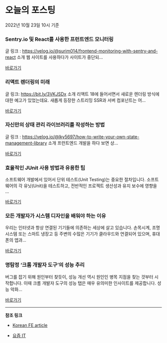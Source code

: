 # 오늘의 포스팅 
2022년 10월 23일 10시 기준 

###  Sentry.io 및 React를 사용한 프런트엔드 모니터링 

 글 링크 : https://velog.io/@surim014/frontend-monitoring-with-sentry-and-react 소개 웹 사이트를 사용하다가 사이트가 중단되... 

 [바로가기](https://kofearticle.substack.com/p/korean-fe-article-sentryio-react) 

###  리액트 렌더링의 미래 

 글 링크: https://bit.ly/3VKJSDx 소개 리액트 18에 들어서면서 새로운 렌더링 방식에 대한 예고가 있었는데요. 새롭게 등장한 스트리밍 SSR과 서버 컴포넌트는 어... 

 [바로가기](https://kofearticle.substack.com/p/korean-fe-article-06e) 

###  자신만의 상태 관리 라이브러리를 작성하는 방법 

 글 링크 : https://velog.io/@lky5697/how-to-write-your-own-state-management-library 소개 프런트엔드 개발을 하다 보면 상... 

 [바로가기](https://kofearticle.substack.com/p/korean-fe-article-c2e) 

### 효율적인 JUnit 사용 방법과 유용한 팁 

 소프트웨어 개발에서 있어서 단위 테스트(Unit Testing)는 중요한 절차입니다. 소프트웨어의 각 유닛(Unit)을 테스트하고, 전반적인 프로젝트 생산성과 유지 보수에 영향을 ... 

 [바로가기](https://yozm.wishket.com/magazine/detail/1748/) 

### 모든 개발자가 시스템 디자인을 배워야 하는 이유 

 우리는 인터넷과 항상 연결된 기기들에 의존하는 세상에 살고 있습니다. 손목시계, 조명 시스템 또는 스마트 냉장고 등 주변의 수많은 기기가 클라우드와 연결되어 있으며, 휴대폰의 앱과... 

 [바로가기](https://yozm.wishket.com/magazine/detail/1745/) 

### 명탐정 ‘크롬 개발자 도구’의 성능 추리 

 버그를 잡기 위해 원인부터 찾듯이, 성능 개선 역시 원인인 병목 지점을 찾는 것부터 시작합니다. 이때 크롬 개발자 도구의 성능 탭은 매우 유의미한 인사이트를 제공합니다. 성능 악화... 

 [바로가기](https://yozm.wishket.com/magazine/detail/1746/) 

---

**참조 링크**

- [Korean FE article](https://kofearticle.substack.com) 

- [요즘 IT](https://yozm.wishket.com/magazine) 

